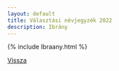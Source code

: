 ```yaml
---
layout: default
title: Választási névjegyzék 2022
description: Ibrány
---
```


{% include Ibraany.html %}

[Vissza](./)
